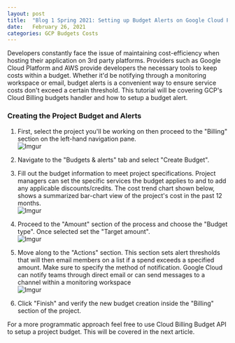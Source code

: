 ```yaml
---
layout: post
title:  "Blog 1 Spring 2021: Setting up Budget Alerts on Google Cloud Platform"
date:   February 26, 2021
categories: GCP Budgets Costs
---
```


Developers constantly face the issue of maintaining cost-efficiency when hosting their application on 3rd party platforms. Providers such as Google Cloud Platform and AWS provide developers the necessary tools to keep costs within a budget. Whether it'd be notifying through a monitoring workspace or email, budget alerts is a convenient way to ensure service costs don't exceed a certain threshold. This tutorial will be covering GCP's Cloud Billing budgets handler and how to setup a budget alert.

<h3>Creating the Project Budget and Alerts</h3>

1. First, select the project you'll be working on then proceed to the "Billing" section on the left-hand navigation pane. <br>
![Imgur](https://i.imgur.com/Abd8sLC.png)

2. Navigate to the "Budgets & alerts" tab and select "Create Budget". <br>

3. Fill out the budget information to meet project specifications. Project managers can set the specific services the budget applies to and to add any applicable discounts/credits. The cost trend chart shown below, shows a summarized bar-chart view of the project's cost in the past 12 months. <br>
![Imgur](https://i.imgur.com/R4iKPER.png)

4. Proceed to the "Amount" section of the process and choose the "Budget type". Once selected set the "Target amount". <br>
![Imgur](https://i.imgur.com/9iNsZn4.png)

5. Move along to the "Actions" section. This section sets alert thresholds that will then email members on a list if a spend exceeds a specified amount. Make sure to specify the method of notification. Google Cloud can notify teams through direct email or can send messages to a channel within a monitoring workspace <br>
![Imgur](https://i.imgur.com/bSvDS8q.png)

6. Click "Finish" and verify the new budget creation inside the "Billing" section of the project. <br>

For a more programmatic approach feel free to use Cloud Billing Budget API to setup a project budget. This will be covered in the next article.